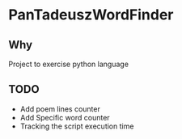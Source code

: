 # PanTadeuszWordFinder
## Why
Project to exercise python language
## TODO
* Add poem lines counter
* Add Specific word counter
* Tracking the script execution time
